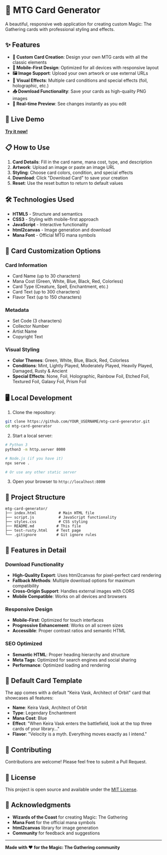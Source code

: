 # 🎴 MTG Card Generator

A beautiful, responsive web application for creating custom Magic: The Gathering cards with professional styling and effects.

## ✨ Features

- **🎨 Custom Card Creation**: Design your own MTG cards with all the classic elements
- **📱 Mobile-First Design**: Optimized for all devices with responsive layout
- **🖼️ Image Support**: Upload your own artwork or use external URLs
- **💫 Visual Effects**: Multiple card conditions and special effects (foil, holographic, etc.)
- **📥 Download Functionality**: Save your cards as high-quality PNG images
- **🎯 Real-time Preview**: See changes instantly as you edit

## 🚀 Live Demo

**[Try it now!](https://YOUR_USERNAME.github.io/mtg-card-generator/)**

## 📋 How to Use

1. **Card Details**: Fill in the card name, mana cost, type, and description
2. **Artwork**: Upload an image or paste an image URL
3. **Styling**: Choose card colors, condition, and special effects
4. **Download**: Click "Download Card" to save your creation
5. **Reset**: Use the reset button to return to default values

## 🛠️ Technologies Used

- **HTML5** - Structure and semantics
- **CSS3** - Styling with mobile-first approach
- **JavaScript** - Interactive functionality
- **html2canvas** - Image generation and download
- **Mana Font** - Official MTG mana symbols

## 🎨 Card Customization Options

### Card Information
- Card Name (up to 30 characters)
- Mana Cost (Green, White, Blue, Black, Red, Colorless)
- Card Type (Creature, Spell, Enchantment, etc.)
- Card Text (up to 300 characters)
- Flavor Text (up to 150 characters)

### Metadata
- Set Code (3 characters)
- Collector Number
- Artist Name
- Copyright Text

### Visual Styling
- **Color Themes**: Green, White, Blue, Black, Red, Colorless
- **Conditions**: Mint, Lightly Played, Moderately Played, Heavily Played, Damaged, Rusty & Ancient
- **Special Effects**: None, Foil, Holographic, Rainbow Foil, Etched Foil, Textured Foil, Galaxy Foil, Prism Foil

## 🖥️ Local Development

1. Clone the repository:
```bash
git clone https://github.com/YOUR_USERNAME/mtg-card-generator.git
cd mtg-card-generator
```

2. Start a local server:
```bash
# Python 3
python3 -m http.server 8000

# Node.js (if you have it)
npx serve .

# Or use any other static server
```

3. Open your browser to `http://localhost:8000`

## 📁 Project Structure

```
mtg-card-generator/
├── index.html          # Main HTML file
├── script.js           # JavaScript functionality
├── styles.css          # CSS styling
├── README.md          # This file
├── test-rusty.html    # Test page
└── .gitignore         # Git ignore rules
```

## 🔧 Features in Detail

### Download Functionality
- **High-Quality Export**: Uses html2canvas for pixel-perfect card rendering
- **Fallback Methods**: Multiple download options for maximum compatibility
- **Cross-Origin Support**: Handles external images with CORS
- **Mobile Compatible**: Works on all devices and browsers

### Responsive Design
- **Mobile-First**: Optimized for touch interfaces
- **Progressive Enhancement**: Works on all screen sizes
- **Accessible**: Proper contrast ratios and semantic HTML

### SEO Optimized
- **Semantic HTML**: Proper heading hierarchy and structure
- **Meta Tags**: Optimized for search engines and social sharing
- **Performance**: Optimized loading and rendering

## 🎯 Default Card Template

The app comes with a default "Keira Vask, Architect of Orbit" card that showcases all features:

- **Name**: Keira Vask, Architect of Orbit
- **Type**: Legendary Enchantment
- **Mana Cost**: Blue
- **Effect**: "When Keira Vask enters the battlefield, look at the top three cards of your library..."
- **Flavor**: "Velocity is a myth. Everything moves exactly as I intend."

## 🤝 Contributing

Contributions are welcome! Please feel free to submit a Pull Request.

## 📄 License

This project is open source and available under the [MIT License](LICENSE).

## 🙏 Acknowledgments

- **Wizards of the Coast** for creating Magic: The Gathering
- **Mana Font** for the official mana symbols
- **html2canvas** library for image generation
- **Community** for feedback and suggestions

---

**Made with ❤️ for the Magic: The Gathering community** 